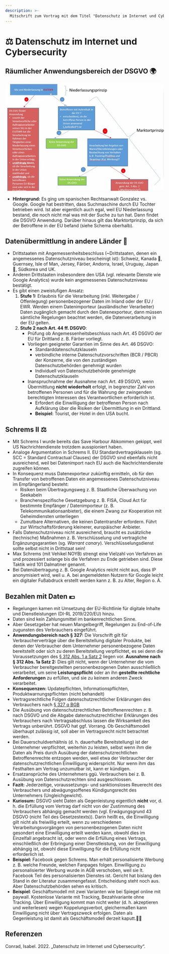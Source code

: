 ```yaml
---
description: >-
  Mitschrift zum Vortrag mit dem Titel "Datenschutz im Internet und Cybersecurity" von Isabel Conrad.
---
```


# ⚖ Datenschutz im Internet und Cybersecurity

## Räumlicher Anwendungsbereich der DSGVO 🌍

![Räumlicher Anwendungsbereich der DSGVO (Conrad; 2022)](../../.gitbook/assets/raeumlicher-anwendungsbereich.jpg)

- **Hintergrund:** Es ging um spanischen Rechtsanwalt Gonzalez vs. Google. Google hat bestritten, dass Suchmaschine durch EU Tochter betrieben wird. Ist aber eigentlich auch egal, weil EU Niederlassung bestand, die noch nicht mal was mit der Suche zu tun hat. Dann findet die DSGVO Anwendung. Darüber hinaus gilt das Marktortprinzip, da sich der Betroffene in der EU befand (siehe Schema oberhalb).

## Datenübermittlung in andere Länder 📨

- Drittstaaten mit Angemessenheitsbeschluss (~Drittstaaten, denen ein angemessenes Datenschutzniveau bescheinigt ist): Schweiz, Kanada 🍁, Guernsey, Isle of Man, Jersey, Färöer, Andorra, Israel, Uruguay, Japan 🗾, Südkorea und UK.
- Anderen Drittstaaten insbesondere den USA (vgl. relevante Dienste wie Google Analytics) wurde kein angemessenes Datenschutzniveau bestätigt.
- Es gibt einen zweistufigen Ansatz:
    1. **Stufe 1:** Erlaubnis für die Verarbeitung (inkl. Weitergabe / Offenlegung) personenbezogener Daten im Inland oder der EU / EWR. Werden einem Datenimporteur (ausländischer Verarbeiter) Daten zugänglich gemacht durch den Datenexporteur, dann müssen sämtliche Regelungen beachtet werden, die Datenverarbeitung in der EU gelten.
    2. **Stufe 2 nach Art. 44 ff. DSGVO**:
        - Prüfung ob Angemessenheitsbeschluss nach Art. 45 DSGVO der EU für Drittland z. B. Färöer vorliegt.
        - Vorliegen geeigneter Garantien im Sinne des Art. 46 DSGVO:
            - Standarddatenschutzklauseln
            - verbindliche interne Datenschutzvorschriften (BCR / PBCR) der Konzerne, die von den zuständigen Datenschutzbehörden genehmigt wurden
            - Individuell von Datenschutzbehörde genehmigte Datenschutzklauseln
        - Inanspruchnahme der Ausnahme nach Art. 49 DSGVO, wenn Übermittlung **nicht wiederholt** erfolgt, in begrenzter Zahl von betroffenen Personen und für die Wahrung der zwingenden berechtigten Interessen des Verantwortlichen erforderlich ist.
            - Erfordert die Einwilligung der betroffenen Person nach Aufklärung über die Risiken der Übermittlung in ein Drittland.
            - **Beispiel**: Tourist, der Hotel in den USA bucht.

## Schrems II ⚖️

- Mit Schrems I wurde bereits das Save Harbour Abkommen gekippt, weil US Nachrichtendienste trotzdem ausspioniert haben.
- Analoge Argumentation in Schrems II. EU Standardvertragsklauseln (sg. SCC = Standard Contractual Clauses) der DSGVO sind ebenfalls nicht ausreichend, weil bei Datenimport nach EU auch die Nachrichtendienste zugreifen können.
- In Konsequenz muss Datenexporteur zukünftig ermitteln, ob für den Transfer von betroffenen Daten ein angemessenes Datenschutzniveau im Empfängerland besteht:
  - Risiken beim Übertragungsweg z. B. Staatliche Überwachung von Seekabeln
  - Branchenspezifische Gesetzgebung z. B. FISA, Cloud Act für bestimmte Empfänger / Datenimporteur (z. B. Telekommunikationsanbieter), die einem Zwang zur Kooperation mit Geheimdiensten unterliegen
  - Zumutbare Alternativen, die keinen Datentransfer erfordern. Führt zur Wirtschaftsförderung kleinerer, europäischer Anbieter.
- Falls Datenschutzniveau nicht ausreichend, braucht es zusätzliche (technische) Maßnahmen z. B. Verschlüsselung und vertragliche Ergänzungsgarantien (sg. *Warrant canary*). Verschlüsselungsdienst sollte selbst nicht in Drittstaat sein!
- Max Schrems (mit Vehikel NOYB) strengt eine Vielzahl von Verfahren an und prozessiert solange bis die Verfahren zu Ende getrieben sind. Diese Taktik wird 101 Dalmatiner genannt.
- Bei Datenübertragung z. B. Google Analytics reicht nicht aus, dass IP anonymisiert wird, weil u. A. bei angemeldeten Nutzern für Google leicht ein digitaler Fußabdruck erstellt werden kann z. B. zu Alter, Region o. Ä.

## Bezahlen mit Daten 💶

- Regelungen kamen mit Umsetzung der EU-Richtlinie für digitale Inhalte und Dienstleistungen (DI-RL 2019/220/EU) hinzu.
- Daten sind kein Zahlungsmittel im bankenrechtlichen Sinne.
- Aber Gesetzgeber hat neuen Mangelbegriff, Regelungen zu End-of-Life zugunsten des Verbrauchers eingeführt.
- **Anwendungsbereich nach § 327:** Die Vorschrift gilt für Verbraucherverträge über die Bereitstellung digitaler Produkte, bei denen der Verbraucher dem Unternehmer personenbezogene Daten bereitstellt oder sich zu deren Bereitstellung verpflichtet, es sei denn die Voraussetzungen des [§ 312 Abs. 1 a Satz 2](https://www.gesetze-im-internet.de/bgb/__312.html) liegen vor. **Ausnahme nach § 312 Abs. 1a Satz 2:** Dies gilt nicht, wenn der Unternehmer die vom Verbraucher bereitgestellten personenbezogenen Daten ausschließlich verarbeitet, um seine **Leistungspflicht** oder an ihn **gestellte rechtliche Anforderungen** zu erfüllen, und sie zu keinem anderen Zweck verarbeitet.
- **Konsequenzen:** Updatepflichten, Informationspflichten, Produktwarnungspflichten (nicht behandelt)
- Vertragsrechtliche Folgen datenschutzrechtlicher Erklärungen des Verbrauchers nach [§ 327 q BGB](https://www.gesetze-im-internet.de/bgb/__327q.html)
- Die Ausübung von datenschutzrechtlichen Betroffenenrechten z. B. nach DSGVO und die Abgabe datenschutzrechtlicher Erklärungen des Verbrauchers nach Vertragsabschluss lassen die Wirksamkeit des Vertrags unberührt. DSGVO hat ggf. Vorrang. Ob Geschäftsmodell überhaupt zulässig ist, soll aber im Vertragsrecht nicht betrachtet werden.
- Bei Dauerschuldverhältnis (d. h. dauerhafte Bereitstellung) ist der Unternehmer verpflichtet, weiterhin zu leisten, selbst wenn ihm die Daten als Preis durch Ausübung der datenschutzrechtlichen Betroffenenrechte entzogen werden, weil etwa der Verbraucher der datenschutzrechtlichen Einwilligung widerspricht. Nur wenn ihm das Festhalten am Vertrag unzumutbar ist, kann er kündigen.
- Ersatzansprüche des Unternehmers ggü. Verbrauchers bei z. B. Ausübung von Datenschutzrechten sind ausgeschlossen.
- **Fazit:** Jederzeitige, voraussetzungs- und sanktionsloses Reuerecht des Verbrauchers und abwägungsoffenes Kündigungsrecht des Unternehmers (Ungleichgewicht).
- **Kuriosum:** DSGVO sieht Daten als Gegenleistung eigentlich **nicht** vor, d. h. die Erfüllung vom Vertrag darf nicht von der Zustimmung des Verbrauchers abhängig gemacht werden (vgl. Erwägungsgrund 43 DSGVO (nicht Teil des Gesetzestexts)). Darin heißt es, die Einwilligung gilt nicht als freiwillig erteilt, wenn zu verschiedenen Verarbeitungsvorgängen von personenbezogenen Daten nicht gesondert eine Einwilligung erteilt werden kann, obwohl dies im Einzelfall angebracht ist, oder wenn die Erfüllung eines Vertrags, einschließlich der Erbringung einer Dienstleistung, von der Einwilligung abhängig ist, obwohl diese Einwilligung für die Erfüllung nicht erforderlich ist.
- **Beispiel:** Facebook gegen Schrems. Man erhält personalisierte Werbung z. B. welche Freunde, welchen Fanpages folgen. Einwilligung zu personalisierter Werbung wurde in AGB verschoben, weil sie lt. Facebook Teil des personalisierten Dienstes ist. Gericht hat bislang den Stand in der Literatur zusammengefasst. Entscheidung steht noch aus. Aber Datenschutzbehörden sehen es kritisch.
- **Beispiel**: Geschäftsmodell mit zwei Varianten wie bei Spiegel online mit paywall. Kostenlose Variante mit Tracking, Bezahlvariante ohne Tracking. Über Einwilligung kommt man nicht weiter (d. h. akzeptieren und weiterlesen) wegen Koppelungsverbot, gleichermaßen kann Einwilligung nicht über Vertragszweck erfolgen. Daten als Gegenleistung ist damit als Geschäftsmodell derzeit kaputt.🤷‍♀️

## Referenzen

Conrad, Isabel. 2022. „Datenschutz im Internet und Cybersecurity“.
